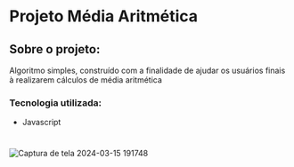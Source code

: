 # Projeto Média Aritmética

## Sobre o projeto:
Algoritmo simples, construído com a finalidade de ajudar os usuários finais à realizarem cálculos de média aritmética

### Tecnologia utilizada:
+ Javascript
#
![Captura de tela 2024-03-15 191748](https://github.com/rafaelps10/projeto-media-aritmetica/assets/92614242/0be763c5-aebb-4e63-b9eb-307aeef4b2bf)
